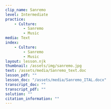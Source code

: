 ```yaml
---
clip_name: Sanremo
level: Intermediate
practice: 
    - Culture: 
        - Sanremo
        - Music
media: Text
index: 
    - Culture: 
        - Sanremo
        - Music
layout: lesson.njk
thumbnail: /assets/img/sanremo.jpg
text: /assets/media/Sanremo_text.doc
lesson_pdf: ""
lesson_doc: "/assets/media/Sanremo_ITAL.docx"
transcript_doc: ""
transcript_pdf: ""
solution: ""
citation_information: ""
---
```

